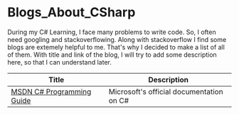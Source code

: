# Blogs_About_CSharp
During my C# Learning, I face many problems to write code. So, I often need googling and stackoverflowing. Along with stackoverflow I find some
blogs are extemely helpful to me. That's why I decided to make a list of all of them. With title and link of the blog, I will try to add some 
description here, so that I can understand later.

Title | Description
--------|---------
[MSDN C# Programming Guide](https://msdn.microsoft.com/en-us/library/67ef8sbd.aspx{:target="_blank"})| Microsoft's official documentation on C#









